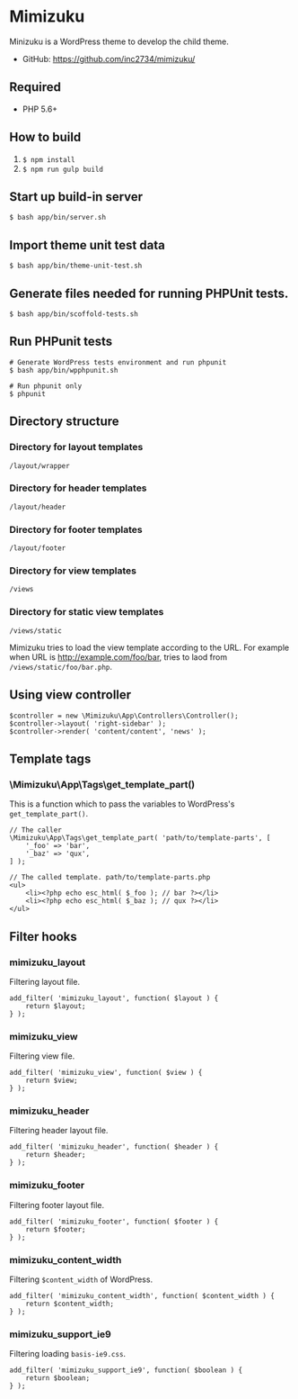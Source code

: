 # Mimizuku
Minizuku is a WordPress theme to develop the child theme.

* GitHub: https://github.com/inc2734/mimizuku/

## Required
* PHP 5.6+

## How to build
1. `$ npm install`
2. `$ npm run gulp build`

## Start up build-in server
```
$ bash app/bin/server.sh
```

## Import theme unit test data
```
$ bash app/bin/theme-unit-test.sh
```

## Generate files needed for running PHPUnit tests.
```
$ bash app/bin/scoffold-tests.sh
```

## Run PHPunit tests
```
# Generate WordPress tests environment and run phpunit
$ bash app/bin/wpphpunit.sh
```
```
# Run phpunit only
$ phpunit
```

## Directory structure

### Directory for layout templates
```
/layout/wrapper
```

### Directory for header templates
```
/layout/header
```

### Directory for footer templates
```
/layout/footer
```

### Directory for view templates
```
/views
```

### Directory for static view templates
```
/views/static
```

Mimizuku tries to load the view template according to the URL. For example when URL is http://example.com/foo/bar, tries to laod from `/views/static/foo/bar.php`.

## Using view controller
```
$controller = new \Mimizuku\App\Controllers\Controller();
$controller->layout( 'right-sidebar' );
$controller->render( 'content/content', 'news' );
```

## Template tags

### \\Mimizuku\\App\\Tags\\get_template_part()

This is a function which to pass the variables to WordPress's `get_template_part()`.

```
// The caller
\Mimizuku\App\Tags\get_template_part( 'path/to/template-parts', [
	'_foo' => 'bar',
	'_baz' => 'qux',
] );

// The called template. path/to/template-parts.php
<ul>
	<li><?php echo esc_html( $_foo ); // bar ?></li>
	<li><?php echo esc_html( $_baz ); // qux ?></li>
</ul>
```

## Filter hooks

### mimizuku_layout

Filtering layout file.

```
add_filter( 'mimizuku_layout', function( $layout ) {
	return $layout;
} );
```

### mimizuku_view

Filtering view file.

```
add_filter( 'mimizuku_view', function( $view ) {
	return $view;
} );
```

### mimizuku_header

Filtering header layout file.

```
add_filter( 'mimizuku_header', function( $header ) {
	return $header;
} );
```

### mimizuku_footer

Filtering footer layout file.

```
add_filter( 'mimizuku_footer', function( $footer ) {
	return $footer;
} );
```

### mimizuku_content_width

Filtering `$content_width` of WordPress.

```
add_filter( 'mimizuku_content_width', function( $content_width ) {
	return $content_width;
} );
```

### mimizuku_support_ie9

Filtering loading `basis-ie9.css`.

```
add_filter( 'mimizuku_support_ie9', function( $boolean ) {
	return $boolean;
} );
```
